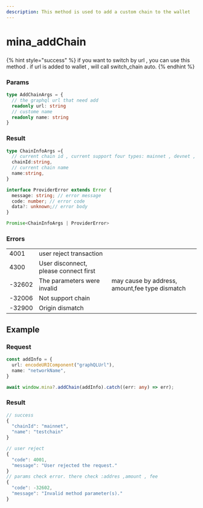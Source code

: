```yaml
---
description: This method is used to add a custom chain to the wallet
---
```


# mina\_addChain

###

{% hint style="success" %}
if you want to switch by url , you can use this method . if url is added to wallet , will call switch\_chain auto.
{% endhint %}

### Params

```typescript
type AddChainArgs = {
  // the graphql url that need add 
  readonly url: string
  // custome name 
  readonly name: string
}
```

### Result

```typescript
type ChainInfoArgs ={
  // current chain id , current support four types: mainnet , devnet , berkeley , testworld2 , 
  chainId:string,
  // current chain name
  name:string,
}

interface ProviderError extends Error {
  message: string; // error message
  code: number; // error code 
  data?: unknown;// error body 
}

Promise<ChainInfoArgs | ProviderError>
```

### Errors

|        |                                       |                                                |
| ------ | ------------------------------------- | ---------------------------------------------- |
| 4001   | user reject transaction               |                                                |
| 4300   | User disconnect, please connect first |                                                |
| -32602 | The parameters were invalid           | may cause by address, amount,fee type dismatch |
| -32006 | Not support chain                     |                                                |
| -32900 | Origin dismatch                       |                                                |

## Example

### Request

```typescript
const addInfo = {
  url: encodeURIComponent("graphQLUrl"),
  name: "networkName",
}

await window.mina?.addChain(addInfo).catch((err: any) => err);

```

### Result

```typescript
// success
{
  "chainId": "mainnet",
  "name": "testchain"
}

// user reject 
{
  "code": 4001,
  "message": "User rejected the request."
}
// params check error. there check :addres ,amount , fee
{
  "code": -32602,
  "message": "Invalid method parameter(s)."
}
```
